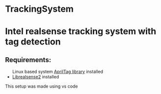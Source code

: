 # TrackingSystem
<h1>Intel realsense tracking system with tag detection</h1>
<h2>Requirements:</h2>
<ul>
  <l1>Linux based system</l1>
  <l1><a href="https://github.com/AprilRobotics/apriltag">AprilTag library</a> installed</li>
  <li><a href="https://github.com/IntelRealSense/librealsense">Librealsense2</a> installed</li>
</ul>
This setup was made using vs code
